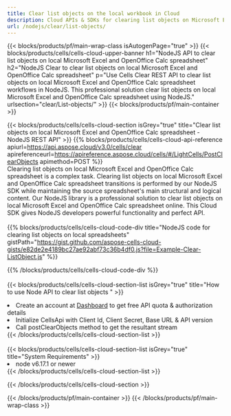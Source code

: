 ```yaml
---
title: Clear list objects on the local workbook in Cloud 
description: Cloud APIs & SDKs for clearing list objects on Microsoft Excel & OpenOffice Calc. Clear list objects on local spreadsheets by the Cells Cloud API. SDK support kinds of development languages. They include Android, C#, Go, Java, NodeJS, Perl, PHP, Python, Ruby, and swift. 
url: /nodejs/clear/list-objects/
---
```



{{< blocks/products/pf/main-wrap-class isAutogenPage="true" >}}
{{< blocks/products/cells/cells-cloud-upper-banner h1="NodeJS API to clear list objects on local Microsoft Excel and OpenOffice Calc spreadsheet" h2="NodeJS Clear to clear list objects on local Microsoft Excel and OpenOffice Calc spreadsheet" p="Use Cells Clear REST API to clear list objects on local Microsoft Excel and OpenOffice Calc spreadsheet workflows in NodeJS. This professional solution clear list objects on local Microsoft Excel and OpenOffice Calc spreadsheet using NodeJS." urlsection="clear/List-objects/" >}}
{{< blocks/products/pf/main-container >}}

{{< blocks/products/cells/cells-cloud-section isGrey="true"  title="Clear list objects on local Microsoft Excel and OpenOffice Calc spreadsheet - NodeJS REST API" >}}
{{% blocks/products/cells/cells-cloud-api-reference  apiurl=https://api.aspose.cloud/v3.0/cells/clear  apireferenceurl=https://apireference.aspose.cloud/cells/#/LightCells/PostClearObjects  apimethod=POST %}}
<br/>
Clearing list objects on local Microsoft Excel and OpenOffice Calc spreadsheet is a complex task. Clearing list objects on local Microsoft Excel and OpenOffice Calc spreadsheet transitions is performed by our NodeJS SDK while maintaining the source spreadsheet's main structural and logical content. Our NodeJS library is a professional solution to clear list objects on local Microsoft Excel and OpenOffice Calc spreadsheet online. This Cloud SDK gives NodeJS developers powerful functionality and perfect API.
<br/>
<br/>
{{% blocks/products/cells/cells-cloud-code-div title="NodeJS code for clearing list objects on local spreadsheets" gistPath="https://gist.github.com/aspose-cells-cloud-gists/e82de2e4189bc27ae92abf73c36b4df0.js?file=Example-Clear-ListObject.js" %}}
  
{{% /blocks/products/cells/cells-cloud-code-div  %}}
<br/>
<br/>
{{< blocks/products/cells/cells-cloud-section-list isGrey="true"  title="How to use Node API to clear list objects " >}}
<li>Create an account at <a href="https://dashboard.aspose.cloud/">Dashboard</a> to get free API quota & authorization details</li>
<li>Initialize CellsApi with Client Id, Client Secret, Base URL & API version</li>
<li>Call postClearObjects method to get the resultant stream</li>
{{< /blocks/products/cells/cells-cloud-section-list >}}
<br/>
<br/>
{{< blocks/products/cells/cells-cloud-section-list isGrey="true"  title="System Requirements" >}}
<li>node v6.17.1 or newer</li>
{{< /blocks/products/cells/cells-cloud-section-list >}}

{{< /blocks/products/cells/cells-cloud-section >}}

{{< /blocks/products/pf/main-container >}}
{{< /blocks/products/pf/main-wrap-class >}}
